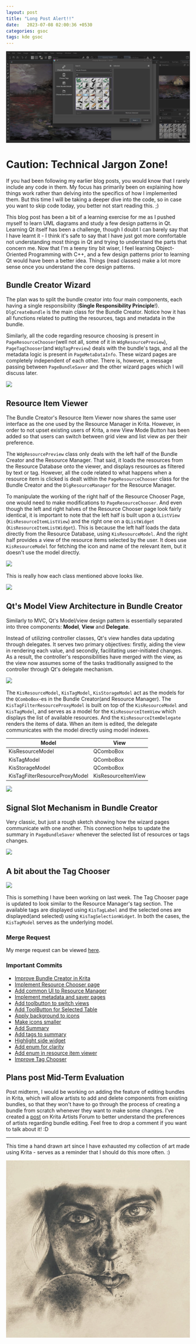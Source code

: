 ```yaml
---
layout: post
title: "Long Post Alert!!"
date:   2023-07-08 02:00:36 +0530
categories: gsoc
tags: kde gsoc
---
```


<!-- ![Bundle Creator](/assets/windmill.png) -->
![Bundle Creator](/assets/MidTerm.gif)


# Caution: Technical Jargon Zone!

If you had been following my earlier blog posts, you would know that I rarely include any code in them. My focus has primarily been on explaining how things work rather than delving into the specifics of how I implemented them. But this time I will be taking a deeper dive into the code, so in case you want to skip code today, you better not start reading this. ;)

This blog post has been a bit of a learning exercise for me as I pushed myself to learn UML diagrams and study a few design patterns in Qt. Learning Qt itself has been a challenge, though I doubt I can barely say that I have learnt it - I think it's safe to say that I have just got more comfortable not understanding most things in Qt and trying to understand the parts that concern me. Now that I'm a teeny tiny bit wiser, I feel learning Object-Oriented Programming with C++, and a few design patterns prior to learning Qt would have been a better idea. Things (read classes) make a lot more sense once you understand the core design patterns.

## Bundle Creator Wizard 

The plan was to split the bundle creator into four main components, each having a single responsibility (<b>Single Responsibility Principle</b>!). `DlgCreateBundle` is the main class for the Bundle Creator. Notice how it has all functions related to putting the resources, tags and metadata in the bundle. 

Similarly, all the code regarding resource choosing is present in `PageResourceChooser`(well not all, some of it in `WdgResourcePreview`), `PageTagChooser`(and `WdgTagPreview`) deals with the bundle's tags, and all the metadata logic is present in `PageMetaDataInfo`. These wizard pages are completely independent of each other. There is, however, a message passing between `PageBundleSaver` and the other wizard pages which I will discuss later.

![](https://i.postimg.cc/zv4H3hSq/Bundle-Creator-drawio-4.png)


## Resource Item Viewer

The Bundle Creator's Resource Item Viewer now shares the same user interface as the one used by the Resource Manager in Krita. However, in order to not upset existing users of Krita, a new View Mode Button has been added so that users can switch between grid view and list view as per their preference.

The `WdgResourcePreview` class only deals with the left half of the Bundle Creator and the Resource Manager. That said, it loads the resources from the Resource Database onto the viewer, and displays resources as filtered by text or tag. However, all the code related to what happens when a resource item is clicked is dealt within the `PageResourceChooser` class for the Bundle Creator and the `DlgResourceManager` for the Resource Manager. 

To manipulate the working of the right half of the Resource Chooser Page, one would need to make modifications to `PageResourceChooser`. And even though the left and right halves of the Resource Chooser page look fairly identical, it is important to note that the left half is built upon a `QListView` (`KisResourceItemListView`) and the right one on a `QListWidget` (`KisResourceItemListWidget`). This is because the left half loads the data directly from the Resource Database, using `KisResourceModel`. And the right half provides a view of the resource items selected by the user. It does use `KisResourceModel` for fetching the icon and name of the relevant item, but it doesn't use the model directly.

![](https://i.postimg.cc/K8n8rnwV/Resource-Page-drawio.png)

This is really how each class mentioned above looks like. 

![](https://i.postimg.cc/qqLLWmmF/Common-UI.jpg)

## Qt's Model View Architecture in Bundle Creator

Similarly to MVC, Qt's Model/view design pattern is essentially separated into three components: <b>Model</b>, <b>View</b> and <b>Delegate</b>.

Instead of utilizing controller classes, Qt's view handles data updating through delegates. It serves two primary objectives: firstly, aiding the view in rendering each value, and secondly, facilitating user-initiated changes. As a result, the controller's responsibilities have merged with the view, as the view now assumes some of the tasks traditionally assigned to the controller through Qt's delegate mechanism.

![](https://i.postimg.cc/t46NQNVd/mvc-drawio.png)

The `KisResourceModel`, `KisTagModel`, `KisStorageModel` act as the models for the `QComboBox`-es in the Bundle Creator(and Resource Manager). The `KisTagFilterResourceProxyModel` is built on top of the `KisResourceModel` and `KisTagModel`, and serves as a model for the `KisResourceItemView` which displays the list of available resources. And the `KisResourceItemDelegate` renders the items of data. When an item is edited, the delegate communicates with the model directly using model indexes.

| Model | View |
|-------|------|
| KisResourceModel|QComboBox|
| KisTagModel|QComboBox|
| KisStorageModel|QComboBox|
| KisTagFilterResourceProxyModel|KisResourceItemView|



![](https://i.postimg.cc/GpbmQbP0/test1-drawio-1.png)

## Signal Slot Mechanism in Bundle Creator

Very classic, but just a rough sketch showing how the wizard pages communicate with one another. This connection helps to update the summary in `PageBundleSaver` whenever the selected list of resources or tags changes.

![](https://i.postimg.cc/zvt4ywcy/Signal-Slot-drawio.png)


## A bit about the Tag Chooser

![](https://i.postimg.cc/44Ynbpt5/finaltags.png)

This is something I have been working on last week. The Tag Chooser page is updated to look similar to the Resource Manager's tag section. The available tags are displayed using `KisTagLabel` and the selected ones are displayed(and selected) using `KisTagSelectionWidget`. In both the cases, the `KisTagModel` serves as the underlying model.


### Merge Request 

My merge request can be viewed [here](https://invent.kde.org/graphics/krita/-/merge_requests/1802).


### Important Commits

- [Improve Bundle Creator in Krita](https://invent.kde.org/graphics/krita/-/merge_requests/1802/diffs?commit_id=2321de6a24a6013b090faf0e7f46fd442c8a2901)
- [Implement Resource Chooser page](https://invent.kde.org/graphics/krita/-/merge_requests/1802/diffs?commit_id=04d40bc22fd5ecc897ba87108ed135370c3e7298)
- [Add common UI to Resource Manager](https://invent.kde.org/graphics/krita/-/merge_requests/1802/diffs?commit_id=94c54d1806e035c076cfb6b92c3b9de3a9d69037)
- [Implement metadata and saver pages](https://invent.kde.org/graphics/krita/-/merge_requests/1802/diffs?commit_id=e0cd7e47e3c7a75f2b95cee694e387da1ce9c707)
- [Add toolbutton to switch views](https://invent.kde.org/graphics/krita/-/merge_requests/1802/diffs?commit_id=3cb54b26df4a290fc8961f7415139cb2274839b4)
- [Add ToolButton for Selected Table](https://invent.kde.org/graphics/krita/-/merge_requests/1802/diffs?commit_id=b950caf321f7ea50fae9576f553ee686aa438f6c)
- [Apply background to icons](https://invent.kde.org/graphics/krita/-/merge_requests/1802/diffs?commit_id=0553ff71046e8136241d03a17eb4dfcd637e9472)
- [Make icons smaller](https://invent.kde.org/graphics/krita/-/merge_requests/1802/diffs?commit_id=f672e61b865ed96b6dfa804449dc7829630d78ec)
- [Add Summary](https://invent.kde.org/graphics/krita/-/merge_requests/1802/diffs?commit_id=443121afd18b366c96454b3f2098e8e5bf7fd2ec)
- [Add tags to summary](https://invent.kde.org/graphics/krita/-/merge_requests/1802/diffs?commit_id=7bdf10e36639aa5ceec4103487f214fb1d213134)
- [Highlight side widget](https://invent.kde.org/graphics/krita/-/merge_requests/1802/diffs?commit_id=0d3a34baf12df9a129de3823cf456e7959e4aed5)
- [Add enum for clarity](https://invent.kde.org/graphics/krita/-/merge_requests/1802/diffs?commit_id=90c8e2f6b8bc08a41c392a6c10f2fdd400779e39)
- [Add enum in resource item viewer](https://invent.kde.org/graphics/krita/-/merge_requests/1802/diffs?commit_id=bacde075314042be235284c28270d4b9f5cacde5)
- [Improve Tag Chooser](https://invent.kde.org/graphics/krita/-/merge_requests/1802/diffs?commit_id=6b257ec14c6cfec87cf0df1f947a09463c557047)
<!-- - [Resolve merge conflicts, add edit bundle button](https://invent.kde.org/graphics/krita/-/merge_requests/1802/diffs?commit_id=24813e070a4e965521e3e6fb91ac5440b3c77cc4), [Resolve conflicts](https://invent.kde.org/graphics/krita/-/merge_requests/1802/diffs?commit_id=dc4612ae8909629bc8b2f045eafa87b56e1acf24) -->


## Plans post Mid-Term Evaluation

Post midterm, I would be working on adding the feature of editing bundles in Krita, which will allow artists to add and delete components from existing bundles, so that they won't have to go through the process of creating a bundle from scratch whenever they want to make some changes. I've created a [post](https://krita-artists.org/t/bundle-editor-new-feature/69635) on Krita Artists Forum to better understand the preferences of artists regarding bundle editing. Feel free to drop a comment if you want to talk about it! :D 

-----------
This time a hand drawn art since I have exhausted my collection of art made using Krita - serves as a  reminder that I should do this more often. :) 

![Hand Drawn](/assets/handDrawn.jpeg)
